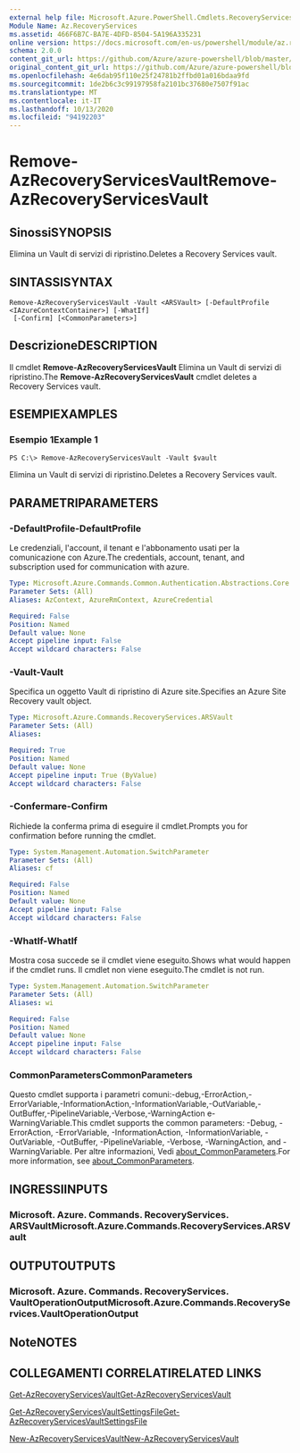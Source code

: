 ```yaml
---
external help file: Microsoft.Azure.PowerShell.Cmdlets.RecoveryServices.dll-Help.xml
Module Name: Az.RecoveryServices
ms.assetid: 466F6B7C-BA7E-4DFD-8504-5A196A335231
online version: https://docs.microsoft.com/en-us/powershell/module/az.recoveryservices/remove-azrecoveryservicesvault
schema: 2.0.0
content_git_url: https://github.com/Azure/azure-powershell/blob/master/src/RecoveryServices/RecoveryServices/help/Remove-AzRecoveryServicesVault.md
original_content_git_url: https://github.com/Azure/azure-powershell/blob/master/src/RecoveryServices/RecoveryServices/help/Remove-AzRecoveryServicesVault.md
ms.openlocfilehash: 4e6dab95f110e25f24781b2ffbd01a016bdaa9fd
ms.sourcegitcommit: 1de2b6c3c99197958fa2101bc37680e7507f91ac
ms.translationtype: MT
ms.contentlocale: it-IT
ms.lasthandoff: 10/13/2020
ms.locfileid: "94192203"
---
```

# <span data-ttu-id="d4c08-101">Remove-AzRecoveryServicesVault</span><span class="sxs-lookup"><span data-stu-id="d4c08-101">Remove-AzRecoveryServicesVault</span></span>

## <span data-ttu-id="d4c08-102">Sinossi</span><span class="sxs-lookup"><span data-stu-id="d4c08-102">SYNOPSIS</span></span>
<span data-ttu-id="d4c08-103">Elimina un Vault di servizi di ripristino.</span><span class="sxs-lookup"><span data-stu-id="d4c08-103">Deletes a Recovery Services vault.</span></span>

## <span data-ttu-id="d4c08-104">SINTASSI</span><span class="sxs-lookup"><span data-stu-id="d4c08-104">SYNTAX</span></span>

```
Remove-AzRecoveryServicesVault -Vault <ARSVault> [-DefaultProfile <IAzureContextContainer>] [-WhatIf]
 [-Confirm] [<CommonParameters>]
```

## <span data-ttu-id="d4c08-105">Descrizione</span><span class="sxs-lookup"><span data-stu-id="d4c08-105">DESCRIPTION</span></span>
<span data-ttu-id="d4c08-106">Il cmdlet **Remove-AzRecoveryServicesVault** Elimina un Vault di servizi di ripristino.</span><span class="sxs-lookup"><span data-stu-id="d4c08-106">The **Remove-AzRecoveryServicesVault** cmdlet deletes a Recovery Services vault.</span></span>

## <span data-ttu-id="d4c08-107">ESEMPI</span><span class="sxs-lookup"><span data-stu-id="d4c08-107">EXAMPLES</span></span>

### <span data-ttu-id="d4c08-108">Esempio 1</span><span class="sxs-lookup"><span data-stu-id="d4c08-108">Example 1</span></span>
```
PS C:\> Remove-AzRecoveryServicesVault -Vault $vault
```

<span data-ttu-id="d4c08-109">Elimina un Vault di servizi di ripristino.</span><span class="sxs-lookup"><span data-stu-id="d4c08-109">Deletes a Recovery Services vault.</span></span>

## <span data-ttu-id="d4c08-110">PARAMETRI</span><span class="sxs-lookup"><span data-stu-id="d4c08-110">PARAMETERS</span></span>

### <span data-ttu-id="d4c08-111">-DefaultProfile</span><span class="sxs-lookup"><span data-stu-id="d4c08-111">-DefaultProfile</span></span>
<span data-ttu-id="d4c08-112">Le credenziali, l'account, il tenant e l'abbonamento usati per la comunicazione con Azure.</span><span class="sxs-lookup"><span data-stu-id="d4c08-112">The credentials, account, tenant, and subscription used for communication with azure.</span></span>

```yaml
Type: Microsoft.Azure.Commands.Common.Authentication.Abstractions.Core.IAzureContextContainer
Parameter Sets: (All)
Aliases: AzContext, AzureRmContext, AzureCredential

Required: False
Position: Named
Default value: None
Accept pipeline input: False
Accept wildcard characters: False
```

### <span data-ttu-id="d4c08-113">-Vault</span><span class="sxs-lookup"><span data-stu-id="d4c08-113">-Vault</span></span>
<span data-ttu-id="d4c08-114">Specifica un oggetto Vault di ripristino di Azure site.</span><span class="sxs-lookup"><span data-stu-id="d4c08-114">Specifies an Azure Site Recovery vault object.</span></span>

```yaml
Type: Microsoft.Azure.Commands.RecoveryServices.ARSVault
Parameter Sets: (All)
Aliases:

Required: True
Position: Named
Default value: None
Accept pipeline input: True (ByValue)
Accept wildcard characters: False
```

### <span data-ttu-id="d4c08-115">-Confermare</span><span class="sxs-lookup"><span data-stu-id="d4c08-115">-Confirm</span></span>
<span data-ttu-id="d4c08-116">Richiede la conferma prima di eseguire il cmdlet.</span><span class="sxs-lookup"><span data-stu-id="d4c08-116">Prompts you for confirmation before running the cmdlet.</span></span>

```yaml
Type: System.Management.Automation.SwitchParameter
Parameter Sets: (All)
Aliases: cf

Required: False
Position: Named
Default value: None
Accept pipeline input: False
Accept wildcard characters: False
```

### <span data-ttu-id="d4c08-117">-WhatIf</span><span class="sxs-lookup"><span data-stu-id="d4c08-117">-WhatIf</span></span>
<span data-ttu-id="d4c08-118">Mostra cosa succede se il cmdlet viene eseguito.</span><span class="sxs-lookup"><span data-stu-id="d4c08-118">Shows what would happen if the cmdlet runs.</span></span> <span data-ttu-id="d4c08-119">Il cmdlet non viene eseguito.</span><span class="sxs-lookup"><span data-stu-id="d4c08-119">The cmdlet is not run.</span></span>

```yaml
Type: System.Management.Automation.SwitchParameter
Parameter Sets: (All)
Aliases: wi

Required: False
Position: Named
Default value: None
Accept pipeline input: False
Accept wildcard characters: False
```

### <span data-ttu-id="d4c08-120">CommonParameters</span><span class="sxs-lookup"><span data-stu-id="d4c08-120">CommonParameters</span></span>
<span data-ttu-id="d4c08-121">Questo cmdlet supporta i parametri comuni:-debug,-ErrorAction,-ErrorVariable,-InformationAction,-InformationVariable,-OutVariable,-OutBuffer,-PipelineVariable,-Verbose,-WarningAction e-WarningVariable.</span><span class="sxs-lookup"><span data-stu-id="d4c08-121">This cmdlet supports the common parameters: -Debug, -ErrorAction, -ErrorVariable, -InformationAction, -InformationVariable, -OutVariable, -OutBuffer, -PipelineVariable, -Verbose, -WarningAction, and -WarningVariable.</span></span> <span data-ttu-id="d4c08-122">Per altre informazioni, Vedi [about_CommonParameters](http://go.microsoft.com/fwlink/?LinkID=113216).</span><span class="sxs-lookup"><span data-stu-id="d4c08-122">For more information, see [about_CommonParameters](http://go.microsoft.com/fwlink/?LinkID=113216).</span></span>

## <span data-ttu-id="d4c08-123">INGRESSI</span><span class="sxs-lookup"><span data-stu-id="d4c08-123">INPUTS</span></span>

### <span data-ttu-id="d4c08-124">Microsoft. Azure. Commands. RecoveryServices. ARSVault</span><span class="sxs-lookup"><span data-stu-id="d4c08-124">Microsoft.Azure.Commands.RecoveryServices.ARSVault</span></span>

## <span data-ttu-id="d4c08-125">OUTPUT</span><span class="sxs-lookup"><span data-stu-id="d4c08-125">OUTPUTS</span></span>

### <span data-ttu-id="d4c08-126">Microsoft. Azure. Commands. RecoveryServices. VaultOperationOutput</span><span class="sxs-lookup"><span data-stu-id="d4c08-126">Microsoft.Azure.Commands.RecoveryServices.VaultOperationOutput</span></span>

## <span data-ttu-id="d4c08-127">Note</span><span class="sxs-lookup"><span data-stu-id="d4c08-127">NOTES</span></span>

## <span data-ttu-id="d4c08-128">COLLEGAMENTI CORRELATI</span><span class="sxs-lookup"><span data-stu-id="d4c08-128">RELATED LINKS</span></span>

[<span data-ttu-id="d4c08-129">Get-AzRecoveryServicesVault</span><span class="sxs-lookup"><span data-stu-id="d4c08-129">Get-AzRecoveryServicesVault</span></span>](./Get-AzRecoveryServicesVault.md)

[<span data-ttu-id="d4c08-130">Get-AzRecoveryServicesVaultSettingsFile</span><span class="sxs-lookup"><span data-stu-id="d4c08-130">Get-AzRecoveryServicesVaultSettingsFile</span></span>](./Get-AzRecoveryServicesVaultSettingsFile.md)

[<span data-ttu-id="d4c08-131">New-AzRecoveryServicesVault</span><span class="sxs-lookup"><span data-stu-id="d4c08-131">New-AzRecoveryServicesVault</span></span>](./New-AzRecoveryServicesVault.md)


